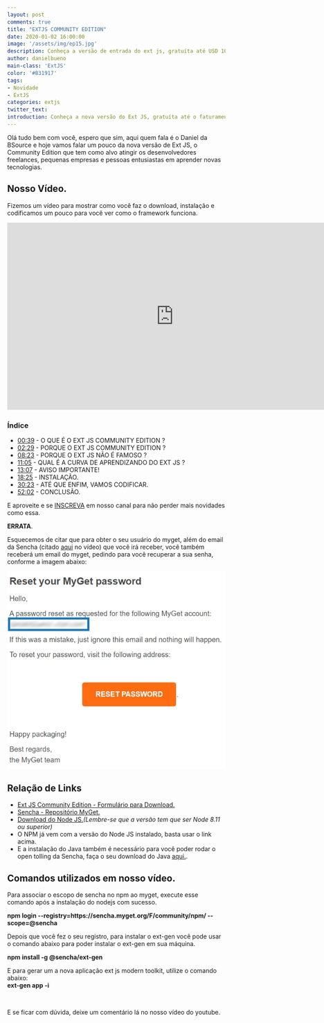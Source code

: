 ```yaml
---
layout: post
comments: true
title: "EXTJS COMMUNITY EDITION"
date: 2020-01-02 16:00:00
image: '/assets/img/ep15.jpg'
description: Conheça a versão de entrada do ext js, gratuíta até USD 10.000,00 faturamento anual. Com essa versão você irá trabalhar com o último modern toolkit da Sencha.
author: danielbueno
main-class: 'ExtJS'
color: '#B31917'
tags:
- Novidade
- ExtJS
categories: extjs
twitter_text:
introduction: Conheça a nova versão do Ext JS, gratuíta até o faturamento anual de até <b>USD 10.000,00</b>.
---
```


Olá tudo bem com você, espero que sim, aqui quem fala é o Daniel da BSource e hoje vamos falar um pouco da nova versão de Ext JS, o Community Edition que tem como alvo atingir os desenvolvedores freelances, pequenas empresas e pessoas entusiastas em aprender novas tecnologias.

## Nosso Vídeo.


Fizemos um vídeo para mostrar como você faz o download, instalação e codificamos um pouco para você ver como o framework funciona.

<iframe width="768" height="432" src="https://www.youtube.com/embed/zeIfbW6l48I" frameborder="0" allow="accelerometer; autoplay; encrypted-media; gyroscope; picture-in-picture" allowfullscreen></iframe>

### Índice
* <a href="https://www.youtube.com/watch?v=zeIfbW6l48I&t=39s" target="_blank">00:39<a/> - O QUE É O EXT JS COMMUNITY EDITION ?
* <a href="https://www.youtube.com/watch?v=zeIfbW6l48I&t=149s" target="_blank">02:29<a/> - PORQUE O EXT JS COMMUNITY EDITION ?
* <a href="https://www.youtube.com/watch?v=zeIfbW6l48I&t=503s" target="_blank">08:23<a/> - PORQUE O EXT JS NÃO É FAMOSO ?
* <a href="https://www.youtube.com/watch?v=zeIfbW6l48I&t=665s" target="_blank">11:05<a/> - QUAL É A CURVA DE APRENDIZANDO DO EXT JS ?
* <a href="https://www.youtube.com/watch?v=zeIfbW6l48I&t=787s" target="_blank">13:07<a/> - AVISO IMPORTANTE!
* <a href="https://www.youtube.com/watch?v=zeIfbW6l48I&t=1105s" target="_blank">18:25<a/> - INSTALAÇÃO.
* <a href="https://www.youtube.com/watch?v=zeIfbW6l48I&t=1823s" target="_blank">30:23<a/> - ATÉ QUE ENFIM, VAMOS CODIFICAR.
* <a href="https://www.youtube.com/watch?v=zeIfbW6l48I&t=3122s" target="_blank">52:02<a/> - CONCLUSÃO.

E aproveite e se <a href="http://bit.ly/InscrevaSeBSource" target="_blank">INSCREVA</a> em nosso canal para não perder mais novidades como essa.<BR/>

<strong>ERRATA</strong>.

Esquecemos de citar que para obter o seu usuário do myget, além do email da Sencha (citado <a href="https://youtu.be/zeIfbW6l48I?t=976" target="_blank">aqui</a> no vídeo) que você irá receber, você também receberá um email do myget, pedindo para você recuperar a sua senha, conforme a imagem abaixo:

<img src="/assets/img/ep15-aviso-my-get.jpg" alt="Email recebido da MyGet"/>


## Relação de Links


* <a href="http://bit.ly/BSourceFormularioExtJSCommunityEdition" target="_blank">Ext JS Community Edition - Formulário para Download.</a>
* <a href="http://bit.ly/SenchaMyGet" target="_blank">Sencha - Repositório MyGet.</a>
* <a href="http://bit.ly/BSourceDownloadNodeJs" target="_blank">Download do Node JS.</a><i>(Lembre-se que a versão tem que ser Node 8.11 ou superior)</i>
* O NPM já vem com a versão do Node JS instalado, basta usar o link acima.
* E a instalação do Java também é necessário para você poder rodar o open tolling da Sencha, faça o seu download do Java <a href="http://bit.ly/BSourceJava" target="_blank">aqui.</a>.

## Comandos utilizados em nosso vídeo.

Para associar o escopo de sencha no npm ao myget, execute esse comando após a instalação do nodejs com sucesso.<BR/>

<strong>
npm login --registry=https://sencha.myget.org/F/community/npm/ --scope=@sencha
</strong>

Depois que você fez o seu registro, para instalar o ext-gen você pode usar o comando abaixo para poder instalar o ext-gen em sua máquina.

<strong>
npm install -g @sencha/ext-gen
</strong>

E para gerar um	a nova aplicação ext js modern toolkit, utilize o comando abaixo:<br/>
<strong>
ext-gen app -i
</strong>

<Br/>

E se ficar com dúvida, deixe um comentário lá no nosso vídeo do youtube.
